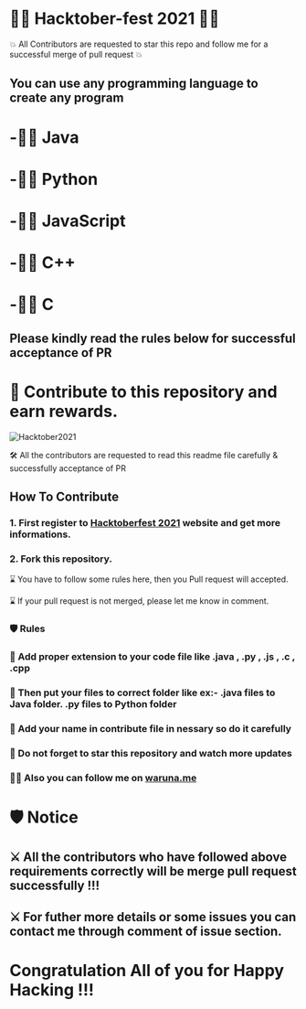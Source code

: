 # 🧑‍🎓	 Hacktober-fest 2021 🧑‍🎓	

💥 All Contributors are requested to star this repo and follow me for a successful merge of pull request 💥

## You can use any programming language to create any program
# -👨‍💻 Java
# -👨‍💻 Python
# -👨‍💻 JavaScript
# -👨‍💻 C++
# -👨‍💻 C

## Please kindly read the rules below for successful acceptance of PR

# 🎅 Contribute to this repository and earn rewards.

![Hacktober2021](https://user-images.githubusercontent.com/56961480/137776214-7109c3e2-8848-4390-84d6-8c550057e694.PNG)

🛠 All the contributors are requested to read this readme file carefully & successfully acceptance of PR

## How To Contribute

### 1. First register to [Hacktoberfest 2021](https://hacktoberfest.digitalocean.com/) website and get more informations.
### 2. Fork this repository.

⌛️ You have to follow some rules here, then you Pull request will accepted.

⌛️ If your pull request is not merged, please let me know in comment.

### 🛡 Rules 

### 🥂 Add proper extension to your code file like .java , .py , .js , .c , .cpp
### 🥂 Then put your files to correct folder like ex:- .java files to Java folder. .py files to Python folder
### 🥂 Add your name in contribute file in nessary so do it carefully 
### 🥂 Do not forget to star this repository and watch more updates
### 👨‍💻 Also you can follow me on [waruna.me](https://github.com/warunasrinath)

# 🛡 Notice
## ⚔️ All the contributors who have followed above requirements correctly will be merge pull request successfully !!! 
## ⚔️ For futher more details or some issues you can contact me through comment of issue section.

# Congratulation All of you for Happy Hacking !!!


                  


